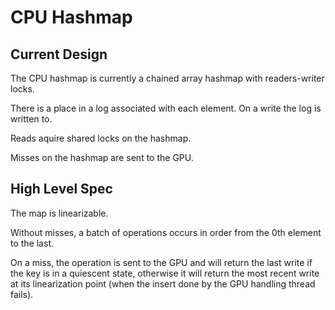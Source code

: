 # CPU Hashmap

## Current Design

The CPU hashmap is currently a chained array hashmap with readers-writer locks.

There is a place in a log associated with each element. On a write the log is written to.

Reads aquire shared locks on the hashmap.

Misses on the hashmap are sent to the GPU.

## High Level Spec

The map is linearizable.

Without misses, a batch of operations occurs in order from the 0th element to the last.

On a miss, the operation is sent to the GPU and will return the last write if the key is in a quiescent state, otherwise it will return the most recent write at its linearization point (when the insert done by the GPU handling thread fails).
